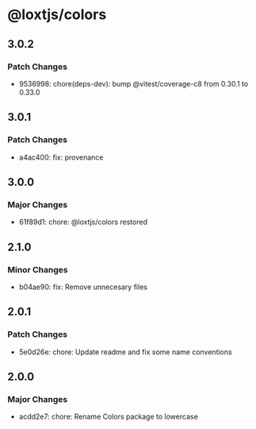 # @loxtjs/colors

## 3.0.2

### Patch Changes

- 9536998: chore(deps-dev): bump @vitest/coverage-c8 from 0.30.1 to 0.33.0

## 3.0.1

### Patch Changes

- a4ac400: fix: provenance

## 3.0.0

### Major Changes

- 61f89d1: chore: @loxtjs/colors restored

## 2.1.0

### Minor Changes

- b04ae90: fix: Remove unnecesary files

## 2.0.1

### Patch Changes

- 5e0d26e: chore: Update readme and fix some name conventions

## 2.0.0

### Major Changes

- acdd2e7: chore: Rename Colors package to lowercase
